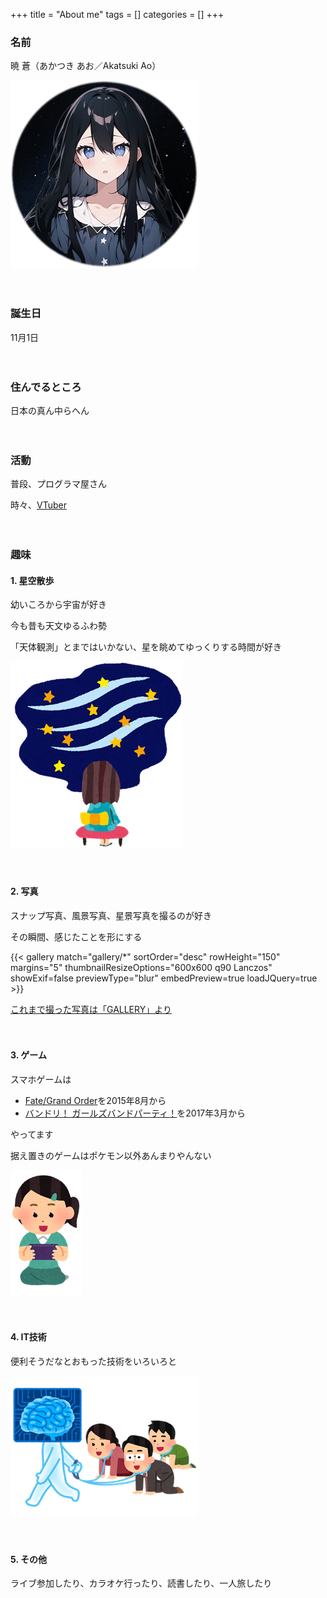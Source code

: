 +++
title = "About me"
tags = []
categories = []
+++

<!-- ## 暁 蒼 -->
### 名前
暁 蒼（あかつき あお／Akatsuki Ao）

![portrait](./img/portrait.png)

　<!-- 見栄えのための空白行 -->

### 誕生日
11月1日

　<!-- 見栄えのための空白行 -->

### 住んでるところ
日本の真ん中らへん

　<!-- 見栄えのための空白行 -->

### 活動
普段、プログラマ屋さん

時々、[VTuber](https://www.youtube.com/@AoAkatsuki_yoakemati)

　<!-- 見栄えのための空白行 -->

### 趣味
#### 1. 星空散歩
幼いころから宇宙が好き

今も昔も天文ゆるふわ勢

「天体観測」とまではいかない、星を眺めてゆっくりする時間が好き

![](./img/amanogawa.png)

　<!-- 見栄えのための空白行 -->

#### 2. 写真
スナップ写真、風景写真、星景写真を撮るのが好き

その瞬間、感じたことを形にする

<!-- ![](./img/DSC_5053-Edit.png)![](./img/DSC_5190-Edit.png) -->
{{< gallery match="gallery/*" sortOrder="desc" rowHeight="150" margins="5" thumbnailResizeOptions="600x600 q90 Lanczos" showExif=false previewType="blur" embedPreview=true loadJQuery=true >}}

[これまで撮った写真は「GALLERY」より](/gallery/)

　<!-- 見栄えのための空白行 -->
#### 3. ゲーム
スマホゲームは
- [Fate/Grand Order](https://www.fate-go.jp/)を2015年8月から
- [バンドリ！ ガールズバンドパーティ！](https://bang-dream.bushimo.jp/)を2017年3月から

やってます

据え置きのゲームはポケモン以外あんまりやんない

![](./img/game_friends_smartphone_girl.png)

　<!-- 見栄えのための空白行 -->
#### 4. IT技術
便利そうだなとおもった技術をいろいろと

![](./img/ai_pet_family.png)

　<!-- 見栄えのための空白行 -->
#### 5. その他
ライブ参加したり、カラオケ行ったり、読書したり、一人旅したり

　<!-- 見栄えのための空白行 -->